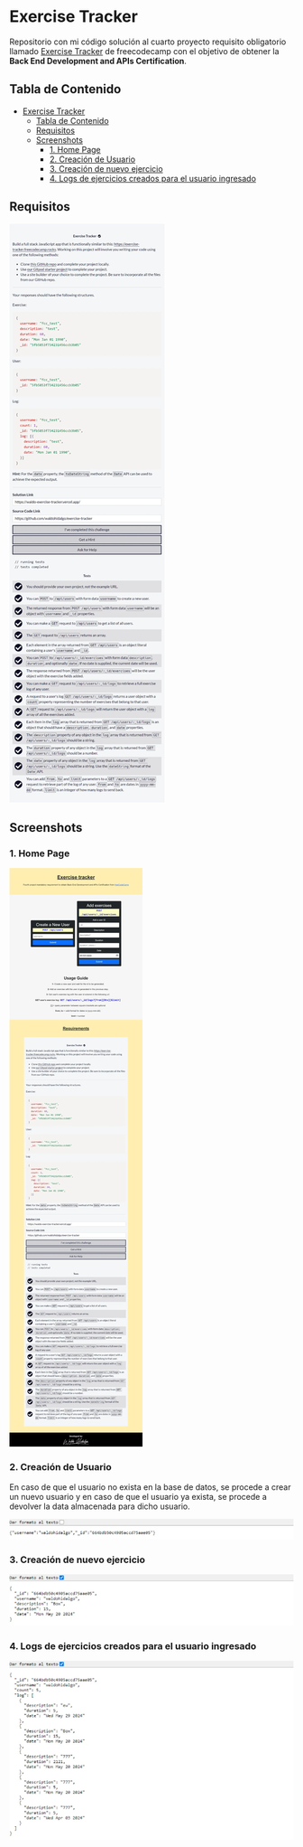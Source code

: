 # Exercise Tracker

Repositorio con mi código solución al cuarto proyecto requisito obligatorio llamado [Exercise Tracker](https://www.freecodecamp.org/learn/apis-and-microservices/apis-and-microservices-projects/exercise-tracker) de freecodecamp con el objetivo de obtener la **Back End Development and APIs Certification**.

## Tabla de Contenido

- [Exercise Tracker](#exercise-tracker)
  - [Tabla de Contenido](#tabla-de-contenido)
  - [Requisitos](#requisitos)
  - [Screenshots](#screenshots)
    - [1. Home Page](#1-home-page)
    - [2. Creación de Usuario](#2-creación-de-usuario)
    - [3. Creación de nuevo ejercicio](#3-creación-de-nuevo-ejercicio)
    - [4. Logs de ejercicios creados para el usuario ingresado](#4-logs-de-ejercicios-creados-para-el-usuario-ingresado)

## Requisitos

![Requirements](./screenshots/requirements.webp)

## Screenshots

### 1. Home Page

![Home Page](./screenshots/home.webp)

### 2. Creación de Usuario

En caso de que el usuario no exista en la base de datos, se procede a crear un nuevo usuario y en caso de que el usuario ya exista, se procede a devolver la data almacenada para dicho usuario.

![Creación de Nuevo Usuario](./screenshots/new_user_create.webp)

### 3. Creación de nuevo ejercicio

![Creación de nuevo ejercicio](./screenshots/new_exercise_create.webp)

### 4. Logs de ejercicios creados para el usuario ingresado

![Logs de ejercicios creados para el usuario ingresado](./screenshots/logs_from_user.webp)
